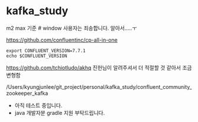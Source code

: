# kafka_study
m2 max 기준  # window 사용자는 죄송합니다. 알아서.....ㅜ

https://github.com/confluentinc/cp-all-in-one


```shell
export CONFLUENT_VERSION=7.7.1
echo $CONFLUENT_VERSION
```

https://github.com/tchiotludo/akhq
진헌님이 알려주셔서 더 적절할 것 같아서 조금 변형함

/Users/kyungjunlee/git_project/personal/kafka_study/confluent_community_zookeeper_kafka
- 아직 테스트 중입니다.
- java 개발자분 gradle 지원 부탁드립니다.
